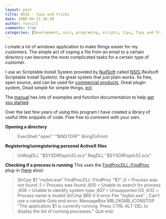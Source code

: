 ```yaml
---
layout: post
title: NSIS - tips and tricks 
date: 2008-04-11 10:39
author: funvill
comments: true
categories: [Development, nsis, programing, scripts, tips, Tips and Tricks, tricks, windows]
---
```

I create a lot of windows application to make things easier for my customers. The simple act of coping a file from an email to a certain directory can become the most complicated tasks for a certain type of customer.

I use an Scriptable Install System provided by <a href="http://www.nullsoft.com/">NullSoft</a> called <a href="http://nsis.sourceforge.net/Main_Page">NSIS </a>(Nullsoft Scriptable Install System). Ita great system that just plain works. Its free, open source, and can be used for <a href="http://nsis.sourceforge.net/License">commercial products</a>, Great plugin system, Dead simple for simple things, <a href="http://nsis.sourceforge.net/Features">ect</a>.

The <a href="http://nsis.sourceforge.net/Docs/Contents.html">manual</a> has lots of examples and function documentation to help <a href="http://nsis.sourceforge.net/Download">get you started</a>.

Over the last few years of using this program I have created a library of useful little snippets of code. Free free to comment with your own.

<strong>Opening a directory</strong>
<blockquote>ExecShell "open" '"$INSTDIR"'
BringToFront</blockquote>
<strong>Registering/unregistering personal ActiveX files</strong>
<blockquote>UnRegDLL "$SYSDIR\spin32.ocx"
RegDLL "$SYSDIR\spin32.ocx"</blockquote>
<strong>Checking if a process is running</strong>
This uses the <a href="http://forums.winamp.com/showthread.php?threadid=181974">FindProcDLL::FindProc</a> plug-in (<a href="http://nsis.sourceforge.net/archive/viewpage.php?pageid=483">here</a> also):
<blockquote>StrCpy $1 "mybin.exe"
FindProcDLL::FindProc "$1"
;0   = Process was not found
;1   = Process was found
;605 = Unable to search for process
;606 = Unable to identify system type
;607 = Unsupported OS
;632 = Process name is invalid
StrCmp $R0 0 0 error
File "mybin.exe" ; Can't use a variable
Goto end
error:
MessageBox MB_OK|MB_ICONSTOP "The application $1 is currently running. Press CTRL-ALT-DEL to display the list of running processes."
Quit
end:</blockquote>
